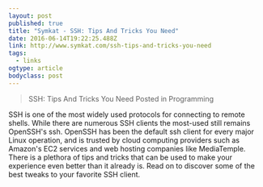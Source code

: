 ```yaml
---
layout: post 
published: true 
title: "Symkat - SSH: Tips And Tricks You Need" 
date: 2016-06-14T19:22:25.488Z 
link: http://www.symkat.com/ssh-tips-and-tricks-you-need 
tags:
  - links
ogtype: article 
bodyclass: post 
---
```


> SSH: Tips And Tricks You Need
Posted in Programming
 
SSH is one of the most widely used protocols for connecting to remote shells. While there are numerous SSH clients the most-used still remains OpenSSH's ssh. OpenSSH has been the default ssh client for every major Linux operation, and is trusted by cloud computing providers such as Amazon's EC2 services and web hosting companies like MediaTemple. There is a plethora of tips and tricks that can be used to make your experience even better than it already is. Read on to discover some of the best tweaks to your favorite SSH client.